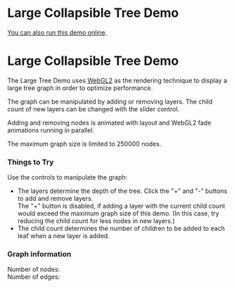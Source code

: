 <!--
 //////////////////////////////////////////////////////////////////////////////
 // @license
 // This file is part of yFiles for HTML 2.5.0.3.
 // Use is subject to license terms.
 //
 // Copyright (c) 2000-2023 by yWorks GmbH, Vor dem Kreuzberg 28,
 // 72070 Tuebingen, Germany. All rights reserved.
 //
 //////////////////////////////////////////////////////////////////////////////
-->
# Large Collapsible Tree Demo

[You can also run this demo online](https://live.yworks.com/demos/complete/large-tree/index.html).

# Large Collapsible Tree Demo

The Large Tree Demo uses [WebGL2](https://docs.yworks.com/yfileshtml/#/dguide/webgl2) as the rendering technique to display a large tree graph in order to optimize performance.

The graph can be manipulated by adding or removing layers. The child count of new layers can be changed with the slider control.

Adding and removing nodes is animated with layout and WebGL2 fade animations running in parallel.

The maximum graph size is limited to 250000 nodes.

### Things to Try

Use the controls to manipulate the graph:

- The layers determine the depth of the tree. Click the "+" and "-" buttons to add and remove layers.  
  The "+" button is disabled, if adding a layer with the current child count would exceed the maximum graph size of this demo. (In this case, try reducing the child count for less nodes in new layers.)
- The child count determines the number of children to be added to each leaf when a new layer is added.

### Graph information

Number of nodes:  
Number of edges:
